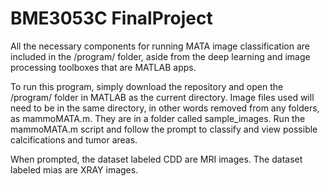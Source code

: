 # BME3053C FinalProject

All the necessary components for running MATA image classification are included in the /program/ folder, aside from the deep learning and image processing toolboxes that are MATLAB apps.

To run this program, simply download the repository and open the /program/ folder in MATLAB as the current directory. Image files used will need to be in the same directory, in other words removed from any folders, as mammoMATA.m. They are in a folder called sample_images.
Run the mammoMATA.m script and follow the prompt to classify and view possible calcifications and tumor areas.

When prompted, the dataset labeled CDD are MRI images. The dataset labeled mias are XRAY images.
